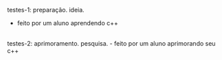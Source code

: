 testes-1: preparação. ideia. 
- feito por um aluno aprendendo c++
<br>
testes-2: aprimoramento. pesquisa.
- feito por um aluno aprimorando seu c++
<br>
